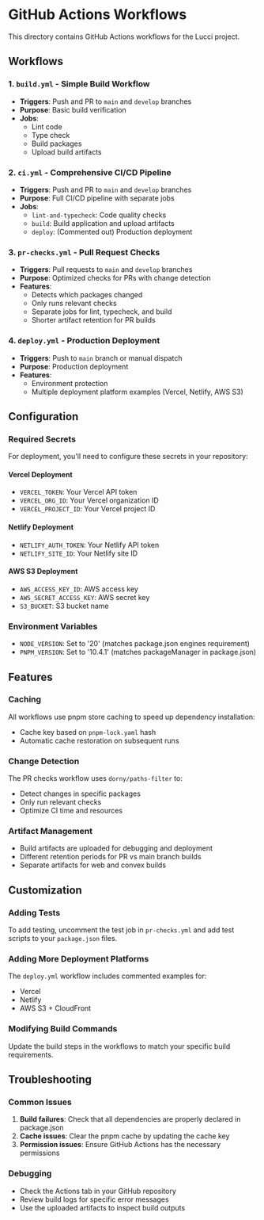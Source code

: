 # GitHub Actions Workflows

This directory contains GitHub Actions workflows for the Lucci project.

## Workflows

### 1. `build.yml` - Simple Build Workflow
- **Triggers**: Push and PR to `main` and `develop` branches
- **Purpose**: Basic build verification
- **Jobs**:
  - Lint code
  - Type check
  - Build packages
  - Upload build artifacts

### 2. `ci.yml` - Comprehensive CI/CD Pipeline
- **Triggers**: Push and PR to `main` and `develop` branches
- **Purpose**: Full CI/CD pipeline with separate jobs
- **Jobs**:
  - `lint-and-typecheck`: Code quality checks
  - `build`: Build application and upload artifacts
  - `deploy`: (Commented out) Production deployment

### 3. `pr-checks.yml` - Pull Request Checks
- **Triggers**: Pull requests to `main` and `develop` branches
- **Purpose**: Optimized checks for PRs with change detection
- **Features**:
  - Detects which packages changed
  - Only runs relevant checks
  - Separate jobs for lint, typecheck, and build
  - Shorter artifact retention for PR builds

### 4. `deploy.yml` - Production Deployment
- **Triggers**: Push to `main` branch or manual dispatch
- **Purpose**: Production deployment
- **Features**:
  - Environment protection
  - Multiple deployment platform examples (Vercel, Netlify, AWS S3)

## Configuration

### Required Secrets
For deployment, you'll need to configure these secrets in your repository:

#### Vercel Deployment
- `VERCEL_TOKEN`: Your Vercel API token
- `VERCEL_ORG_ID`: Your Vercel organization ID
- `VERCEL_PROJECT_ID`: Your Vercel project ID

#### Netlify Deployment
- `NETLIFY_AUTH_TOKEN`: Your Netlify API token
- `NETLIFY_SITE_ID`: Your Netlify site ID

#### AWS S3 Deployment
- `AWS_ACCESS_KEY_ID`: AWS access key
- `AWS_SECRET_ACCESS_KEY`: AWS secret key
- `S3_BUCKET`: S3 bucket name

### Environment Variables
- `NODE_VERSION`: Set to '20' (matches package.json engines requirement)
- `PNPM_VERSION`: Set to '10.4.1' (matches packageManager in package.json)

## Features

### Caching
All workflows use pnpm store caching to speed up dependency installation:
- Cache key based on `pnpm-lock.yaml` hash
- Automatic cache restoration on subsequent runs

### Change Detection
The PR checks workflow uses `dorny/paths-filter` to:
- Detect changes in specific packages
- Only run relevant checks
- Optimize CI time and resources

### Artifact Management
- Build artifacts are uploaded for debugging and deployment
- Different retention periods for PR vs main branch builds
- Separate artifacts for web and convex builds

## Customization

### Adding Tests
To add testing, uncomment the test job in `pr-checks.yml` and add test scripts to your `package.json` files.

### Adding More Deployment Platforms
The `deploy.yml` workflow includes commented examples for:
- Vercel
- Netlify
- AWS S3 + CloudFront

### Modifying Build Commands
Update the build steps in the workflows to match your specific build requirements.

## Troubleshooting

### Common Issues
1. **Build failures**: Check that all dependencies are properly declared in package.json
2. **Cache issues**: Clear the pnpm cache by updating the cache key
3. **Permission issues**: Ensure GitHub Actions has the necessary permissions

### Debugging
- Check the Actions tab in your GitHub repository
- Review build logs for specific error messages
- Use the uploaded artifacts to inspect build outputs
